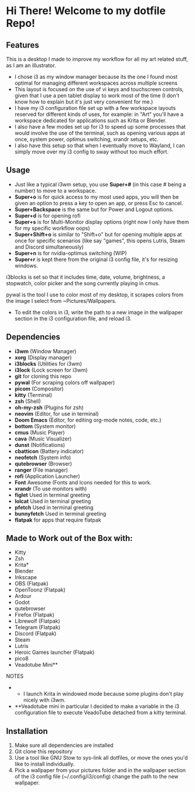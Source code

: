 # Hi There! Welcome to my dotfile Repo!

## Features

This is a desktop I made to improve my workflow for all my art related stuff, as I am an illustrator.

- I chose i3 as my window manager because its the one I found most optimal for managing different workspaces across multiple screens
- This layout is focused on the use of vi keys and touchscreen controls, given that I use a pen tablet display to work most of the time (I don't know how to explain but it's just very convenient for me.)
- I have my i3 configuration file set up with a few workspace layouts reserved for different kinds of uses, for example: in "Art" you'll have a workspace dedicated for applications such as Krita or Blender.
- I also have a few modes set up for i3 to speed up some processes that would involve the use of the terminal, such as opening various apps at once, system power, optimus switching, xrandr setups, etc.
- I also have this setup so that when I eventually move to Wayland, I can simply move over my i3 config to sway without too much effort.

## Usage

- Just like a typical i3wm setup, you use **Super+#** (in this case # being a number) to move to a workspace.
- **Super+o** is for quick access to my most used apps, you will then be given an option to press a key to open an app, or press Esc to cancel.
- **Super+Backspace** is the same but for Power and Logout options.
- **Super+d** is for opening rofi
- **Super+s** is for Multi-Monitor display options (right now I only have them for my specific workflow oops)
- **Super+Shift+o** is similar to "Shift+o" but for opening multiple apps at once for specific scenarios (like say "games", this opens Lutris, Steam and Discord simultaneously)
- **Super+n** is for nvidia-optimus switching (WIP)
- **Super+r** is kept there from the original i3 config file, it's for resizing windows.

i3blocks is set so that it includes time, date, volume, brightness, a stopwatch, color picker and the song currently playing in cmus.

pywal is the tool I use to color most of my desktop, it scrapes colors from the image I select from ~Pictures/Wallpapers.
- To edit the colors in i3, write the path to a new image in the wallpaper section in the i3 configuration file, and reload i3.

## Dependencies

- **i3wm** (Window Manager)
- **xorg** (Display manager)
- **i3blocks** (Utilities for i3wm)
- **i3lock** (Lock screen for i3wm)
- **git** for cloning this repo
- **pywal** (For scraping colors off wallpaper)
- **picom** (Compositor)
- **kitty** (Terminal)
- **zsh** (Shell)
- **oh-my-zsh** (Plugins for zsh)
- **neovim** (Editor, for use in terminal)
- **Doom Emacs** (Editor, for editing org-mode notes, code, etc.)
- **bottom** (System monitor)
- **cmus** (Music Player)
- **cava** (Music Visualizer)
- **dunst** (Notifications)
- **cbatticon** (Battery indicator)
- **neofetch** (System info)
- **qutebrowser** (Browser)
- **ranger** (File manager)
- **rofi** (Application Launcher)
- **Font** Awesome (Fonts and Icons needed for this to work.
- **xrandr** (To use monitors with)
- **figlet** Used in terminal greeting
- **lolcat** Used in terminal greeting
- **pfetch** Used in terminal greeting
- **bunnyfetch**  Used in terminal greeting
- **flatpak** for apps that require flatpak

## Made to Work out of the Box with:

- Kitty
- Zsh
- Krita*
- Blender
- Inkscape
- OBS (Flatpak)
- OpenToonz (Flatpak)
- Ardour
- Godot
- qutebrowser
- Firefox (Flatpak)
- Librewolf (Flatpak)
- Telegram (Flatpak)
- Discord (Flatpak)
- Steam
- Lutris
- Heroic Games launcher (Flatpak)
- pico8
- Veadotube Mini**

NOTES
- * I launch Krita in windowed mode because some plugins don't play nicely with i3wm.
- **Veadotube mini in particular I decided to make a variable in the i3 configuration file to execute VeadoTube detached from a kitty terminal.

## Installation
1. Make sure all dependencies are installed
2. Git clone this repository
3. Use a tool like GNU Stow to sys-link all dotfiles, or move the ones you'd like to install individually.
4. Pick a wallpaper from your pictures folder and in the wallpaper section of the i3 config file (~/.config/i3/config) change the path to the new wallpaper.
